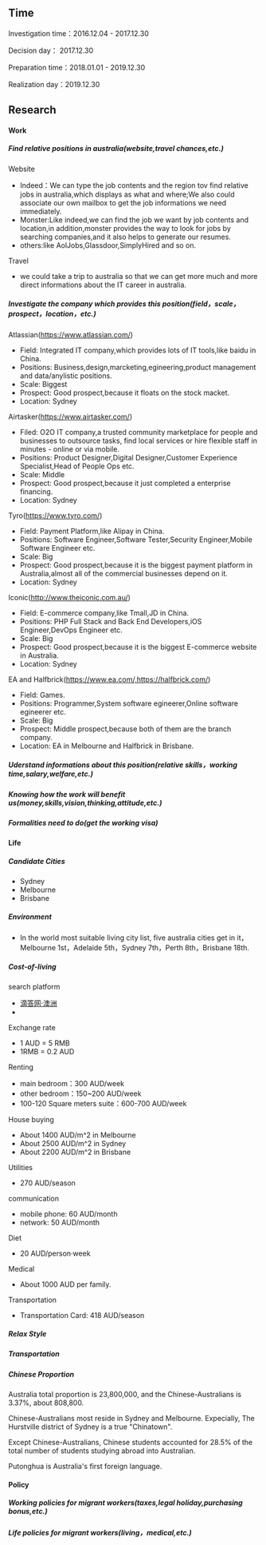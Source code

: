 ## Time

Investigation time：2016.12.04 - 2017.12.30

Decision day： 2017.12.30

Preparation time：2018.01.01 - 2019.12.30

Realization day：2019.12.30



## Research

#### Work
##### Find relative positions in australia(website,travel chances,etc.)

Website

- Indeed：We can type the job contents and the region tov find relative jobs in australia,which displays as what and where;We also could associate our own mailbox to get the job informations we need immediately.
- Monster:Like indeed,we can find the job we want by job contents and location,in addition,monster provides the way to look for jobs by    searching companies,and it also helps to generate our resumes.
- others:like AolJobs,Glassdoor,SimplyHired and so on.

Travel

- we could take a trip to australia so that we can get more much and more direct informations about the IT career in australia.

##### Investigate the company which provides this position(field，scale，prospect，location，etc.)

Atlassian(https://www.atlassian.com/)

- Field: Integrated IT company,which provides lots of IT tools,like baidu in China.
- Positions: Business,design,marcketing,egineering,product management and data/anylistic positions.
- Scale: Biggest
- Prospect: Good prospect,because it floats on the stock macket.
- Location: Sydney

Airtasker(https://www.airtasker.com/)

- Filed: O2O IT company,a trusted community marketplace for people and businesses to outsource tasks, find local services or hire flexible staff in minutes - online or via mobile.
- Positions: Product Designer,Digital Designer,Customer Experience Specialist,Head of People Ops etc.
- Scale: Middle
- Prospect: Good prospect,because it just completed a enterprise financing.
- Location: Sydney

Tyro(https://www.tyro.com/)

- Field: Payment Platform,like Alipay in China.
- Positions: Software Engineer,Software Tester,Security Engineer,Mobile Software Engineer etc.
- Scale: Big
- Prospect: Good prospect,because it is the biggest payment platform in Australia,almost all of the commercial businesses depend on it.
- Location: Sydney

Iconic(http://www.theiconic.com.au/)

- Field:  E-commerce company,like Tmall,JD in China.
- Positions: PHP Full Stack and Back End Developers,iOS Engineer,DevOps Engineer etc.
- Scale: Big
- Prospect: Good prospect,because it is the biggest E-commerce website in Australia.
- Location: Sydney

EA and Halfbrick(https://www.ea.com/,https://halfbrick.com/)

- Field: Games.
- Positions: Programmer,System software egineerer,Online software egineerer etc.
- Scale: Big
- Prospect: Middle prospect,because both of them are the branch company.
- Location: EA in Melbourne and Halfbrick in Brisbane.

##### Uderstand informations about this position(relative skills，working time,salary,welfare,etc.)
##### Knowing how the work will benefit us(money,skills,vision,thinking,attitude,etc.) 
##### Formalities need to do(get the working visa)



#### Life

##### Candidate Cities

- Sydney
- Melbourne
- Brisbane

##### Environment

- In the world most suitable living city list, five australia cities get in it，Melbourne 1st，Adelaide 5th，Sydney 7th，Perth 8th，Brisbane 18th.

##### Cost-of-living

search platform

- [滴答网·澳洲](http://aus.tigtag.com/)
- ​

Exchange rate

- 1 AUD = 5 RMB
- 1RMB = 0.2 AUD

Renting

- main bedroom：300 AUD/week
- other bedroom：150~200 AUD/week
- 100-120 Square meters suite：600-700 AUD/week

House buying

- About 1400 AUD/m^2 in Melbourne
- About 2500 AUD/m^2 in Sydney
- About 2200 AUD/m^2 in Brisbane

Utilities

- 270 AUD/season

communication

- mobile phone: 60 AUD/month
- network: 50 AUD/month

Diet

- 20 AUD/person·week

Medical

- ​About 1000 AUD per family.

Transportation

- Transportation Card: 418 AUD/season



##### Relax Style

##### Transportation

##### Chinese Proportion

Australia total proportion is 23,800,000, and the Chinese-Australians is 3.37%, about 808,800.

Chinese-Australians most reside in Sydney and Melbourne. Expecially, The Hurstville district of Sydney is a true "Chinatown".

Except Chinese-Australians, Chinese students accounted for 28.5% of the total number of students studying abroad into Australian.

Putonghua is Australia's first foreign language.

 


#### Policy
##### Working policies for migrant workers(taxes,legal holiday,purchasing bonus,etc.)
##### Life policies for migrant workers(living，medical,etc.)
